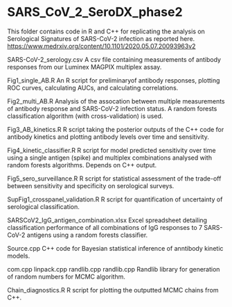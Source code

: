 # SARS_CoV_2_SeroDX_phase2

This folder contains code in R and C++ for replicating the analysis on Serological Signatures of SARS-CoV-2 infection as reported here.
https://www.medrxiv.org/content/10.1101/2020.05.07.20093963v2

SARS-CoV-2_serology.csv
A csv file containing measurements of antibody responses from our Luminex MAGPIX multiplex assay.

Fig1_single_AB.R
An R script for preliminaryof antibody responses, plotting ROC curves, calculating AUCs, and calculating correlations.

Fig2_multi_AB.R
Analysis of the assocation between multiple measurements of antibody response and SARS-CoV-2 infection status. A random forests classification algorithm (with cross-validation) is used.

Fig3_AB_kinetics.R
R script taking the posterior outputs of the C++ code for antibody kinetics and plotting antibody levels over time and sensitivity.

Fig4_kinetic_classifier.R
R script for model predicted sensitivity over time using a single antigen (spike) and multiplex combinations analysed with random forests algorithms. Depends on C++ output.

Fig5_sero_surveillance.R
R script for statistical assessment of the trade-off between sensitivity and specificity on serological surveys.

SupFig1_crosspanel_validation.R
R script for quantification of uncertainty of serological classification.

SARSCoV2_IgG_antigen_combination.xlsx
Excel spreadsheet detailing classification performance of all combinations of IgG responses to 7 SARS-CoV-2 antigens using a random forests classifier.

Source.cpp
C++ code for Bayesian statistical inference of anntibody kinetic models.

com.cpp
linpack.cpp
randlib.cpp
randlib.cpp
Randlib library for generation of random numbers for MCMC algorithm.

Chain_diagnostics.R
R script for plotting the outputted MCMC chains from C++. 
